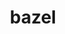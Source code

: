 ---
title: "bazel"
layout: cache
categories: [package, develop-2023-11-26]
meta: {"versions": ["5.1.1", "5.4.0", "6.1.0", "6.1.1"], "compilers": ["gcc@=11.3.0"], "oss": ["ubuntu22.04"], "platforms": ["linux"], "targets": ["x86_64_v3"], "stacks": ["ml-linux-x86_64-cpu", "ml-linux-x86_64-cuda", "ml-linux-x86_64-rocm", "root"], "num_specs": 4, "num_specs_by_stack": {"root": 4, "ml-linux-x86_64-rocm": 4, "ml-linux-x86_64-cuda": 4, "ml-linux-x86_64-cpu": 4}}
spec_details: [{"hash": "e4h5yqr4s37c3n476ijxluccaaogcnpa", "compiler": "gcc@=11.3.0", "versions": ["6.1.1"], "os": "ubuntu22.04", "platform": "linux", "target": "x86_64_v3", "variants": ["build_system=generic", "+nodepfail", "patches=0f6940d,3e6448a,53ca269,604423c,dbbf38b"], "stacks": ["root", "ml-linux-x86_64-rocm", "ml-linux-x86_64-cuda", "ml-linux-x86_64-cpu"], "size": "-", "tarball": "https://binaries.spack.io/develop-2023-11-26/build_cache/linux-ubuntu22.04-x86_64_v3/gcc-11.3.0/bazel-6.1.1/linux-ubuntu22.04-x86_64_v3-gcc-11.3.0-bazel-6.1.1-e4h5yqr4s37c3n476ijxluccaaogcnpa.spack"}, {"hash": "t5b3przcjhp2jywlsdhcjruet2golb2g", "compiler": "gcc@=11.3.0", "versions": ["5.1.1"], "os": "ubuntu22.04", "platform": "linux", "target": "x86_64_v3", "variants": ["build_system=generic", "+nodepfail", "patches=0f6940d,3e6448a,53ca269,604423c,af73a49,dbbf38b"], "stacks": ["root", "ml-linux-x86_64-rocm", "ml-linux-x86_64-cuda", "ml-linux-x86_64-cpu"], "size": "-", "tarball": "https://binaries.spack.io/develop-2023-11-26/build_cache/linux-ubuntu22.04-x86_64_v3/gcc-11.3.0/bazel-5.1.1/linux-ubuntu22.04-x86_64_v3-gcc-11.3.0-bazel-5.1.1-t5b3przcjhp2jywlsdhcjruet2golb2g.spack"}, {"hash": "qc43q6sri2tvhvmy43toomneytvw7ntf", "compiler": "gcc@=11.3.0", "versions": ["5.4.0"], "os": "ubuntu22.04", "platform": "linux", "target": "x86_64_v3", "variants": ["build_system=generic", "+nodepfail", "patches=0f6940d,3e6448a,53ca269,604423c,af73a49,dbbf38b"], "stacks": ["root", "ml-linux-x86_64-rocm", "ml-linux-x86_64-cuda", "ml-linux-x86_64-cpu"], "size": "-", "tarball": "https://binaries.spack.io/develop-2023-11-26/build_cache/linux-ubuntu22.04-x86_64_v3/gcc-11.3.0/bazel-5.4.0/linux-ubuntu22.04-x86_64_v3-gcc-11.3.0-bazel-5.4.0-qc43q6sri2tvhvmy43toomneytvw7ntf.spack"}, {"hash": "hj4jrrha54l2mns2ec2ilrj47n5nx2sr", "compiler": "gcc@=11.3.0", "versions": ["6.1.0"], "os": "ubuntu22.04", "platform": "linux", "target": "x86_64_v3", "variants": ["build_system=generic", "+nodepfail", "patches=0f6940d,3e6448a,53ca269,604423c,dbbf38b"], "stacks": ["root", "ml-linux-x86_64-rocm", "ml-linux-x86_64-cuda", "ml-linux-x86_64-cpu"], "size": "-", "tarball": "https://binaries.spack.io/develop-2023-11-26/build_cache/linux-ubuntu22.04-x86_64_v3/gcc-11.3.0/bazel-6.1.0/linux-ubuntu22.04-x86_64_v3-gcc-11.3.0-bazel-6.1.0-hj4jrrha54l2mns2ec2ilrj47n5nx2sr.spack"}]
---